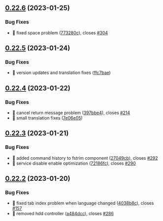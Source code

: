## [0.22.6](https://github.com/oguzkaganeren/manjaro-starter/compare/v0.22.5...v0.22.6) (2023-01-25)


### Bug Fixes

* 🐛 fixed space problem ([773280c](https://github.com/oguzkaganeren/manjaro-starter/commit/773280ca1d41e03709eb254588cfbc7286b3d319)), closes [#304](https://github.com/oguzkaganeren/manjaro-starter/issues/304)



## [0.22.5](https://github.com/oguzkaganeren/manjaro-starter/compare/v0.22.4...v0.22.5) (2023-01-24)


### Bug Fixes

* 🐛 version updates and translation fixes ([ffc7bae](https://github.com/oguzkaganeren/manjaro-starter/commit/ffc7bae655ef60472f73c5f2a41e259d8f0519d7))



## [0.22.4](https://github.com/oguzkaganeren/manjaro-starter/compare/v0.22.3...v0.22.4) (2023-01-22)


### Bug Fixes

* 🐛 cancel return message problem ([397bbe4](https://github.com/oguzkaganeren/manjaro-starter/commit/397bbe425ed35956e5b5821ae710570ebc2409f4)), closes [#214](https://github.com/oguzkaganeren/manjaro-starter/issues/214)
* 🐛 small translation fixes ([7e06e05](https://github.com/oguzkaganeren/manjaro-starter/commit/7e06e05f5283c52b764effa084506d13ac4a4c33))



## [0.22.3](https://github.com/oguzkaganeren/manjaro-starter/compare/v0.22.2...v0.22.3) (2023-01-21)


### Bug Fixes

* 🐛 added command history to fstrim component ([27049cb](https://github.com/oguzkaganeren/manjaro-starter/commit/27049cb42ee20f19389b5e5f4b648a51f7ad37d0)), closes [#292](https://github.com/oguzkaganeren/manjaro-starter/issues/292)
* 🐛 service disable enable optimization ([72186fc](https://github.com/oguzkaganeren/manjaro-starter/commit/72186fc82e8a1418cca12529364757fd17f40465)), closes [#290](https://github.com/oguzkaganeren/manjaro-starter/issues/290)



## [0.22.2](https://github.com/oguzkaganeren/manjaro-starter/compare/v0.22.1...v0.22.2) (2023-01-20)


### Bug Fixes

* 🐛 fixed tab index problem when language changed ([4038b8c](https://github.com/oguzkaganeren/manjaro-starter/commit/4038b8c1b922a9178f8b9755d8c46d3ee2fc385b)), closes [#157](https://github.com/oguzkaganeren/manjaro-starter/issues/157)
* 🐛 removed hdd controller ([a484dcc](https://github.com/oguzkaganeren/manjaro-starter/commit/a484dcc17d7e26869dcd29152334f001d6ac2543)), closes [#286](https://github.com/oguzkaganeren/manjaro-starter/issues/286)



